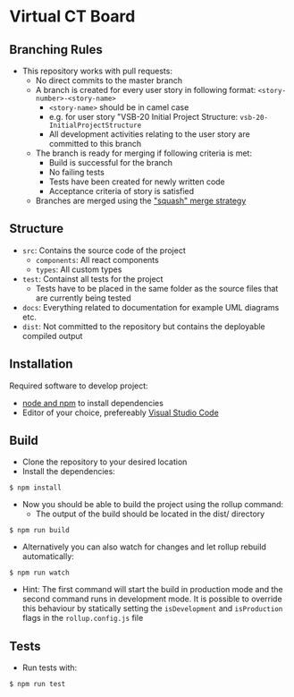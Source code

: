 # Virtual CT Board

## Branching Rules
* This repository works with pull requests:
  * No direct commits to the master branch
  * A branch is created for every user story in following format: `<story-number>-<story-name>`
    * `<story-name>` should be in camel case
    * e.g. for user story "VSB-20 Initial Project Structure: `vsb-20-InitialProjectStructure`
    * All development activities relating to the user story are committed to this branch
  * The branch is ready for merging if following criteria is met:
    * Build is successful for the branch
    * No failing tests
    * Tests have been created for newly written code
    * Acceptance criteria of story is satisfied
  * Branches are merged using the ["squash" merge strategy](https://docs.github.com/en/repositories/configuring-branches-and-merges-in-your-repository/configuring-pull-request-merges/about-merge-methods-on-github#squashing-your-merge-commits)

## Structure
* `src`: Contains the source code of the project
  * `components`: All react components
  * `types`: All custom types
* `test`: Containst all tests for the project
  * Tests have to be placed in the same folder as the source files that are currently being tested
* `docs`: Everything related to documentation for example UML diagrams etc.
* `dist`: Not committed to the repository but contains the deployable compiled output

## Installation

Required software to develop project:
* [node and npm](https://nodejs.org/en/download) to install dependencies
* Editor of your choice, prefereably [Visual Studio Code](https://code.visualstudio.com)

## Build

* Clone the repository to your desired location
* Install the dependencies:
```
$ npm install
```
* Now you should be able to build the project using the rollup command:
  * The output of the build should be located in the dist/ directory
```
$ npm run build
```
* Alternatively you can also watch for changes and let rollup rebuild automatically:
```
$ npm run watch
```
* Hint: The first command will start the build in production mode and the second command runs in development mode. It is possible to override this behaviour by statically setting the `isDevelopment` and `isProduction` flags in the `rollup.config.js` file

## Tests

* Run tests with:
```
$ npm run test
```
